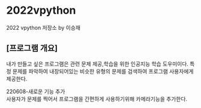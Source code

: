 # 2022vpython
2022 vpython 저장소 by 이승재
## [프로그램 개요]
내가 만들고 싶은 프로그램은 관련 문제 제공,학습을 위한 인공지능 학습 도우미이다. 특정 문제를 파악하여 내장되어있는 비슷한 유형의 문제를 검색하여 프로그램 사용자에게 제공한다.   


220608-새로운 기능 추가   
사용자가 문제를 찍어서 프로그램을 간편하게 사용하기위해 카메라기능을 추가한다.

